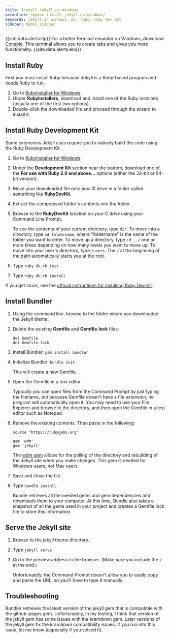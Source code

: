 ```yaml
---
title: Install Jekyll on Windows
permalink: /mydoc_install_jekyll_on_windows/
keywords: jekyll on windows, pc, ruby, ruby dev kit
sidebar: mydoc_sidebar
---
```


{{site.data.alerts.tip}} For a better terminal emulator on Windows, download <a href="https://sourceforge.net/projects/console/">Console</a>. This terminal allows you to create tabs and gives you more functionality. {{site.data.alerts.end}}

## Install Ruby

First you must install Ruby because Jekyll is a Ruby-based program and needs Ruby to run. 

1. Go to [RubyInstaller for Windows](http://rubyinstaller.org/downloads/). 
2. Under **RubyInstallers**, download and install one of the Ruby installers (usually one of the first two options).
3. Double-click the downloaded file and proceed through the wizard to install it.

## Install Ruby Development Kit

Some extensions Jekyll uses require you to natively build the code using the Ruby Development Kit.

1. Go to [RubyInstaller for Windows](http://rubyinstaller.org/downloads/). 
2. Under the **Development Kit** section near the bottom, download one of the **For use with Ruby 2.0 and above...** options (either the 32-bit or 64-bit version).
3. Move your downloaded file onto your **C** drive in a folder called something like **RubyDevKit**.
4. Extract the compressed folder's contents into the folder.
5. Browse to the **RubyDevKit** location on your C drive using your Command Line Prompt.
   
   To see the contents of your current directory, type <code>dir</code>. To move into a directory, type <code>cd foldername</code>, where "foldername" is the name of the folder you want to enter. To move up a directory, type <code>cd ../</code> one or more times depending on how many levels you want to move up. To move into your user's directory, type <code>/users</code>. The <code>/</code> at the beginning of the path automatically starts you at the root.
   
6. Type `ruby dk.rb init`
7. Type `ruby dk.rb install`

If you get stuck, see the [official instructions for installing Ruby Dev Kit](https://github.com/oneclick/rubyinstaller/wiki/Development-Kit).

## Install Bundler

1. Using the command line, browse to the folder where you downloaded the Jekyll theme.
2. Delete the existing **Gemfile** and **Gemfile.lock** files:
   
   ```
   del Gemfile
   del Gemfile.lock
   ```
   
1. Install Bundler: `gem install bundler`
3. Initialize Bundler: `bundle init`
   
   This will create a new Gemfile.
   
4. Open the Gemfile in a text editor. 
   
   Typically you can open files from the Command Prompt by just typing the filename, but because Gemfile doesn't have a file extension, no program will automatically open it. You may need to use your File Explorer and browse to the directory, and then open the Gemfile in a text editor such as Notepad.
   
5. Remove the existing contents. Then paste in the following: 
   
   ```
   source "https://rubygems.org"
   
   gem 'wdm'
   gem 'jekyll'
   ```
   The [wdm gem](https://rubygems.org/gems/wdm/versions/0.1.1) allows for the polling of the directory and rebuilding of the Jekyll site when you make changes. This gem is needed for Windows users, not Mac users. 
   
   
6. Save and close the file.
7. Type `bundle install`.
   
   Bundle retrieves all the needed gems and gem dependencies and downloads them to your computer. At this time, Bundle also takes a snapshot of all the gems used in your project and creates a Gemfile.lock file to store this information.

## Serve the Jekyll site

1. Browse to the jekyll theme directory.
2. Type `jekyll serve`
3. Go to the preview address in the browser. (Make sure you include the `/` at the end.)
   
   Unfortunately, the Command Prompt doesn't allow you to easily copy and paste the URL, so you'll have to type it manually.
   
## Troubleshooting

Bundler retrieves the latest version of the jekyll gem that is compatible with the github-pages gem. Unfortunately, in my testing, I think that version of the jekyll gem has some issues with the kramdown gem. Later versions of the jekyll gem fix the kramdown compatibility issues. If you run into this issue, let me know (especially if you solved it).
